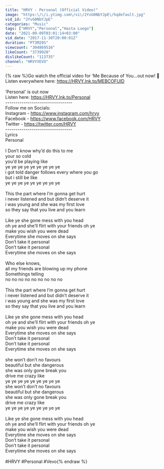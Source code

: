 ```yaml
---
title: "HRVY - Personal (Official Video)"
image: "https:\/\/i.ytimg.com\/vi\/2YvG0NbYJpE\/hqdefault.jpg"
vid_id: "2YvG0NbYJpE"
categories: "Music"
tags: ["HRVY","Personal","Hasta Luego"]
date: "2021-09-09T03:01:14+03:00"
vid_date: "2017-11-30T20:00:01Z"
duration: "PT3M29S"
viewcount: "304869516"
likeCount: "3739920"
dislikeCount: "113735"
channel: "HRVYVEVO"
---
```

{% raw %}Go watch the official video for ‘Me Because of You…out now! 🖤 Listen everywhere here: <a rel="nofollow" target="blank" href="https://HRVY.lnk.to/MEBCOFUID">https://HRVY.lnk.to/MEBCOFUID</a> <br /><br />‘Personal' is out now<br />Listen here: <a rel="nofollow" target="blank" href="https://HRVY.lnk.to/Personal">https://HRVY.lnk.to/Personal</a><br />---------------------------------<br />Follow me on Socials:<br />Instagram - <a rel="nofollow" target="blank" href="https://www.instagram.com/hrvy">https://www.instagram.com/hrvy</a><br />Facebook - <a rel="nofollow" target="blank" href="https://www.facebook.com/HRVY">https://www.facebook.com/HRVY</a><br />Twitter - <a rel="nofollow" target="blank" href="https://twitter.com/HRVY">https://twitter.com/HRVY</a><br />---------------------------------<br />Lyrics<br />Personal <br /><br />I Don’t know why’d do this to me<br />your so cold <br />you’d be playing like <br />ye ye ye ye ye ye ye ye ye<br />i got told danger follows every where you go <br />but i still be like <br />ye ye ye ye ye ye ye ye ye<br /><br />This the part where I’m gonna get hurt<br />i never listened and but didn’t deserve it<br />i was young and she was my first love<br />so they say that you live and you learn<br /><br />Like ye she gone mess with you head<br />oh ye and she’ll flirt with your friends oh ye<br />make you wish you were dead<br />Everytime she moves on she says <br />Don’t take it personal<br />Don’t take it personal<br />Everytime she moves on she says <br /><br />Who else knows, <br />all my friends are blowing up my phone <br />Somethings telling <br />no no no no no no no no no<br /><br />This the part where I’m gonna get hurt<br />i never listened and but didn’t deserve it<br />i was young and she was my first love<br />so they say that you live and you learn<br /><br />Like ye she gone mess with you head<br />oh ye and she’ll flirt with your friends oh ye<br />make you wish you were dead<br />Everytime she moves on she says <br />Don’t take it personal<br />Don’t take it personal<br />Everytime she moves on she says <br /><br />she won’t don’t no favours <br />beautiful but she dangerous<br />she was only gone break you<br />drive me crazy like<br />ye ye ye ye ye ye ye ye ye<br />she won’t don’t no favours <br />beautiful but she dangerous<br />she was only gone break you<br />drive me crazy like<br />ye ye ye ye ye ye ye ye ye<br /><br />Like ye she gone mess with you head<br />oh ye and she’ll flirt with your friends oh ye<br />make you wish you were dead<br />Everytime she moves on she says <br />Don’t take it personal<br />Don’t take it personal<br />Everytime she moves on she says<br /><br />#HRVY #Personal #Vevo{% endraw %}
